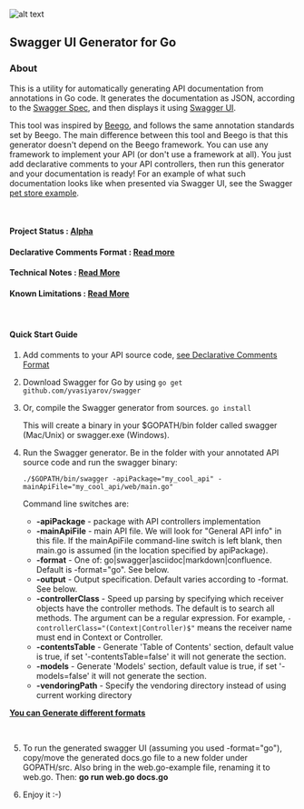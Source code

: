 
![alt text]( https://s3.amazonaws.com/tw-chat/attach/579528d6e2f2c2aebfe7f957e4572ca0/1.png  "Logo Title Text 1")


## Swagger UI Generator for Go



### About

This is a utility for automatically generating API documentation from annotations in Go code. It generates the documentation as JSON, according to the [Swagger Spec](https://github.com/wordnik/swagger-spec), and then displays it using [Swagger UI](https://github.com/swagger-api/swagger-ui).

This tool was inspired by [Beego](http://beego.me/docs/advantage/docs.md), and follows the same annotation standards set by Beego.
The main difference between this tool and Beego is that this generator doesn't depend on the Beego framework. You can use any framework to implement your API (or don't use a framework at all). You just add declarative comments to your API controllers, then run this generator and your documentation is ready! For an example of what such documentation looks like when presented via Swagger UI, see the Swagger [pet store example](http://petstore.swagger.wordnik.com/).

<br>


#### Project Status : [Alpha](https://github.com/yvasiyarov/swagger/wiki/Declarative-Comments-Format)
#### Declarative Comments Format : [Read more ](https://github.com/yvasiyarov/swagger/wiki/Declarative-Comments-Format)
#### Technical Notes : [Read More ](https://github.com/yvasiyarov/swagger/wiki/Technical-Notes)
#### Known Limitations : [Read More ](https://github.com/yvasiyarov/swagger/wiki/Known-Limitations)

<br>

#### Quick Start Guide


1. Add comments to your API source code, [see Declarative Comments Format ](https://github.com/yvasiyarov/swagger/wiki/Declarative-Comments-Format)

2. Download Swagger for Go by using ````go get github.com/yvasiyarov/swagger````

3. Or, compile the Swagger generator from sources.
    `go install`

    This will create a binary in your $GOPATH/bin folder called swagger (Mac/Unix) or swagger.exe (Windows).

4. Run the Swagger generator.
    Be in the folder with your annotated API source code and run the swagger binary:

    `./$GOPATH/bin/swagger -apiPackage="my_cool_api" -mainApiFile="my_cool_api/web/main.go"`

    Command line switches are:
    * **-apiPackage**  - package with API controllers implementation
    * **-mainApiFile** - main API file. We will look for "General API info" in this file. If the mainApiFile command-line switch is left blank, then main.go is assumed (in the location specified by apiPackage).
    * **-format**       - One of: go|swagger|asciidoc|markdown|confluence. Default is -format="go". See below.
    * **-output**       - Output specification. Default varies according to -format. See below.
    * **-controllerClass**  - Speed up parsing by specifying which receiver objects have the controller methods. The default is to search all methods. The argument can be a regular expression. For example, `-controllerClass="(Context|Controller)$"` means the receiver name must end in Context or Controller.
    * **-contentsTable**       - Generate 'Table of Contents' section, default value is true, if set '-contentsTable=false' it will not generate the section.
    * **-models**       - Generate 'Models' section, default value is true, if set '-models=false' it will not generate the section.
    * **-vendoringPath** - Specify the vendoring directory instead of using current working directory

 [**You can Generate different formats** ](https://github.com/yvasiyarov/swagger/wiki/Generate-Different-Formats)

   <br>

5. To run the generated swagger UI (assuming you used -format="go"), copy/move the generated docs.go file to a new folder under GOPATH/src. Also bring in the web.go-example file, renaming it to web.go. Then: **go run web.go docs.go**

6. Enjoy it :-)
